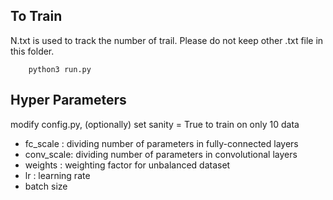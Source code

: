 ## To Train
N.txt is used to track the number of trail. Please do not keep other .txt file in this folder.  

        python3 run.py

## Hyper Parameters
modify config.py, (optionally) set sanity = True to train on only 10 data
* fc_scale  : dividing number of parameters in fully-connected layers
* conv_scale: dividing number of parameters in convolutional layers
* weights   : weighting factor for unbalanced dataset
* lr	    : learning rate
* batch size


